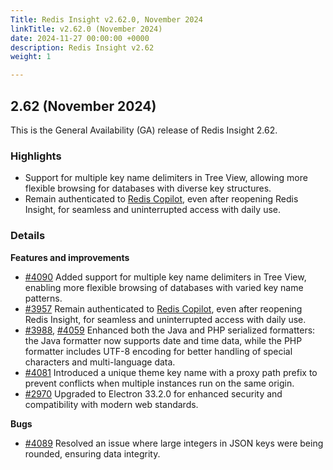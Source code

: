 ```yaml
---
Title: Redis Insight v2.62.0, November 2024
linkTitle: v2.62.0 (November 2024)
date: 2024-11-27 00:00:00 +0000
description: Redis Insight v2.62
weight: 1

---
```

## 2.62 (November 2024)
This is the General Availability (GA) release of Redis Insight 2.62.

### Highlights 
- Support for multiple key name delimiters in Tree View, allowing more flexible browsing for databases with diverse key structures.
- Remain authenticated to [Redis Copilot](https://redis.io/docs/latest/develop/tools/insight/?utm_source=redisinsight&utm_medium=main&utm_campaign=tutorials#:~:text=for%20more%20information.-,Redis%20Copilot,-Redis%20Copilot%20is), even after reopening Redis Insight, for seamless and uninterrupted access with daily use.

### Details

**Features and improvements**
- [#4090](https://github.com/RedisInsight/RedisInsight/pull/4090) Added support for multiple key name delimiters in Tree View, enabling more flexible browsing of databases with varied key name patterns.
- [#3957](https://github.com/RedisInsight/RedisInsight/pull/3957) Remain authenticated to [Redis Copilot](https://redis.io/docs/latest/develop/tools/insight/?utm_source=redisinsight&utm_medium=main&utm_campaign=tutorials#:~:text=for%20more%20information.-,Redis%20Copilot,-Redis%20Copilot%20is), even after reopening Redis Insight, for seamless and uninterrupted access with daily use.
- [#3988](https://github.com/RedisInsight/RedisInsight/pull/3988), [#4059](https://github.com/RedisInsight/RedisInsight/pull/4059) Enhanced both the Java and PHP serialized formatters: the Java formatter now supports date and time data, while the PHP formatter includes UTF-8 encoding for better handling of special characters and multi-language data.
- [#4081](https://github.com/RedisInsight/RedisInsight/pull/4081) Introduced a unique theme key name with a proxy path prefix to prevent conflicts when multiple instances run on the same origin.
- [#2970](https://github.com/RedisInsight/RedisInsight/pull/4107) Upgraded to Electron 33.2.0 for enhanced security and compatibility with modern web standards.

**Bugs**
- [#4089](https://github.com/RedisInsight/RedisInsight/pull/4089) Resolved an issue where large integers in JSON keys were being rounded, ensuring data integrity.
